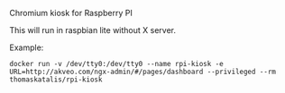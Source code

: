 Chromium kiosk for Raspberry PI

This will run in raspbian lite without X server.

Example:

```docker run -v /dev/tty0:/dev/tty0 --name rpi-kiosk -e URL=http://akveo.com/ngx-admin/#/pages/dashboard --privileged --rm thomaskatalis/rpi-kiosk```
